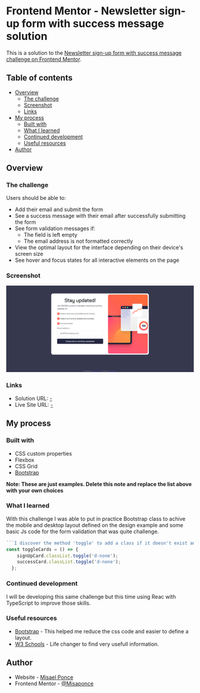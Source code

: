 # Frontend Mentor - Newsletter sign-up form with success message solution

This is a solution to the [Newsletter sign-up form with success message challenge on Frontend Mentor](https://www.frontendmentor.io/challenges/newsletter-signup-form-with-success-message-3FC1AZbNrv). 

## Table of contents

- [Overview](#overview)
  - [The challenge](#the-challenge)
  - [Screenshot](#screenshot)
  - [Links](#links)
- [My process](#my-process)
  - [Built with](#built-with)
  - [What I learned](#what-i-learned)
  - [Continued development](#continued-development)
  - [Useful resources](#useful-resources)
- [Author](#author)

## Overview

### The challenge

Users should be able to:

- Add their email and submit the form
- See a success message with their email after successfully submitting the form
- See form validation messages if:
  - The field is left empty
  - The email address is not formatted correctly
- View the optimal layout for the interface depending on their device's screen size
- See hover and focus states for all interactive elements on the page

### Screenshot

![](./assets/images/screenshot.png)


### Links

- Solution URL: [-](https://github.com/Misaponce/Newsletter-sign-up-form-frontend-mentor)
- Live Site URL: [-](https://misaponce.github.io/Newsletter-sign-up-form-frontend-mentor/)

## My process

### Built with

- CSS custom properties
- Flexbox
- CSS Grid
- [Bootstrap](https://getbootstrap.com/)

**Note: These are just examples. Delete this note and replace the list above with your own choices**

### What I learned

With this challenge I was able to put in practice Bootstrap class to achive the mobile and desktop layout defined on the design example and some basic Js code for the form validation that was quite challenge.


```js
```I discover the method 'toggle' to add a class if it doesn't exist and removes it if it does very usefull```
const toggleCards = () => {
    signUpCard.classList.toggle('d-none');
    successCard.classList.toggle('d-none');
  };
```

### Continued development

I will be developing this same challenge but this time using Reac with TypeScript to improve those skills.

### Useful resources

- [Bootstrap](https://getbootstrap.com/) - This helped me reduce the css code and easier to define a layout. 
- [W3 Schools](https://www.w3schools.com/) - Life changer to find very usefull information.


## Author

- Website - [Misael Ponce](https://portofolio-misaponce.vercel.app/)
- Frontend Mentor - [@Misaponce](https://www.frontendmentor.io/profile/Misaponce)


